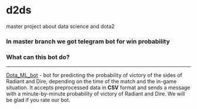 # d2ds
master project about data science and dota2

### In master branch we got telegram bot for win probability

### What can this bot do?
***

[Dota_ML_bot](https://t.me/Dota_ML_bot) - bot for predicting the probability of victory of the sides of Radiant and Dire, depending on the time of the match and the in-game situation. It accepts preprocessed data in **CSV** format and sends a message with a minute-by-minute probability of victory of Radiant and Dire. We will be glad if you rate our bot.